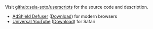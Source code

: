 Visit [github:seia-soto/userscripts](https://github.com/seia-soto/userscripts) for the source code and description.

- [AdShield Defuser](./asdefuser.user.js) (<a download href='./asdefuser.user.js'>Download</a>) for modern browsers
- [Universal YouTube](./ubyoutube.user.js) (<a download href='./ubyoutube.user.js'>Download</a>) for Safari
